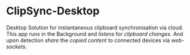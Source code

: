# ClipSync-Desktop
Desktop Solution for instantaneous clipboard synchronisation via cloud. This app runs in the Background
and *listens* for *clipboard changes*. And upon detection *share* the *copied content* to connected devices via *web-sockets*.
